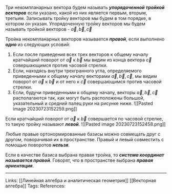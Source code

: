 Три некомпланарных вектора будем называть ***упорядоченной тройкой векторов*** если указано, какой из них является первым, вторым, третьим. Записывать тройку векторов мы будем в том порядке, в котором он указан. Упорядоченную тройку векторов мы будем называть тройкой векторов - $\vec{a}, \vec{b}, \vec{c}$ 

Тройка некомпланарных векторов называется ***правой***, если выполнено ***одно*** из следующих условий: 
1. Если после приведения всех трех векторов к общему началу кратчайший поворот от $\vec{a}$ к $\vec{b}$ мы видим из конца вектора $\vec{c}$ совершающимся против часовой стрелки. 
2. Если, находясь внутри трехгранного угла, определяемого приведенными к общему началу векторами $\vec{a}, \vec{b}, \vec{c}$, мы видим поворот от $\vec{a}$ к $\vec{b}$ и от него к $\vec{c}$ совершающимся против часовой стрелки.
3. Если, будучи приведенными к общему началу, векторы $\vec{a}, \vec{b}, \vec{c}$ располагаются так, как могут быть расположены большой, указательный и средний палец руки на рисунке ниже. 
![[Pasted image 20230723152259.png]]

Если кратчайший поворот от $\vec{a}$ к $\vec{b}$ совершается по часовой стрелке, то такую тройку называют ***левой***. 
![[Pasted image 20230723152458.png]]

Любые правые ортонормированные базисы можно совмещать друг с другом, поворачивая их в пространстве. Правый и левый совместить с помощью поворотов ***нельзя***. 

Если в качестве базиса выбрана правая тройка, то ***система координат называется правой***. Говорят, что в пространстве выбрана ***правая ориентация***. 

___
Links: [[Линейная алгебра и аналитическая геометрия]] [[Векторная алгебра]]
Tags:
References: